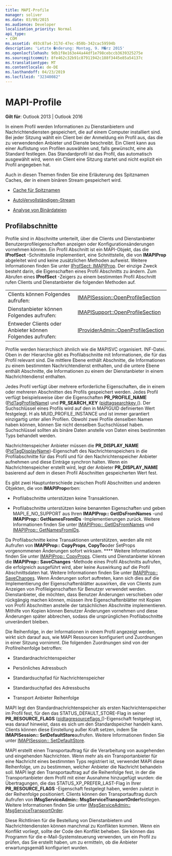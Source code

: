 ```yaml
---
title: MAPI-Profile
manager: soliver
ms.date: 03/09/2015
ms.audience: Developer
localization_priority: Normal
api_type:
- COM
ms.assetid: 493c87a4-317d-47ec-850b-342cac59594b
description: 'Letzte �nderung: Montag, 9. M�rz 2015'
ms.openlocfilehash: 9db1f8e163e44a44df1e798cebccb3639325275e
ms.sourcegitcommit: 8fe462c32b91c87911942c188f3445e85a54137c
ms.translationtype: MT
ms.contentlocale: de-DE
ms.lasthandoff: 04/23/2019
ms.locfileid: "32340082"
---
```

# <a name="mapi-profiles"></a>MAPI-Profile

  
  
**Gilt für**: Outlook 2013 | Outlook 2016 
  
In einem Profil werden Informationen zu Dienstanbietern und Nachrichtendiensten gespeichert, die auf einem Computer installiert sind. Bei jeder Sitzung wählt ein Client bei der Anmeldung ein Profil aus, das die zu verwendenden Anbieter und Dienste beschreibt. Ein Client kann aus einer Auflistung von Profilen auswählen und, falls gewünscht, eine als Standard festlegen. Das Standardprofil ist das Profil, das automatisch ausgewählt wird, wenn ein Client eine Sitzung startet und nicht explizit ein Profil angegeben hat.
  
Auch in diesen Themen finden Sie eine Erläuterung des Spitznamen Caches, der in einem binären Stream gespeichert wird.
  
- [Cache für Spitznamen](nickname-cache.md)
    
- [AutoVervollständigen-Stream](autocomplete-stream.md)
    
- [Analyse von Binärdateien](https://portalvhds6gyn3khqwmgzd.blob.core.windows.net/files/NK2/NK2WithBinaryExample.pdf)
    
## <a name="profile-sections"></a>Profilabschnitte

Profile sind in Abschnitte unterteilt, über die Clients und Dienstanbieter Benutzerprofileigenschaften anzeigen oder Konfigurationsänderungen vornehmen können. Ein Profil Abschnitt ist ein MAPI-Objekt, das die **IProfSect** -Schnittstelle implementiert, eine Schnittstelle, die von **IMAPIProp** abgeleitet wird und keine zusätzlichen Methoden aufweist. Weitere Informationen finden Sie unter [IProfSect: IMAPIProp](iprofsectimapiprop.md). Der einzige Zweck besteht darin, die Eigenschaften eines Profil Abschnitts zu ändern. Zum Abrufen eines **IProfSect** -Zeigers zu einem bestimmten Profil Abschnitt rufen Clients und Dienstanbieter die folgenden Methoden auf. 
  
|||
|:-----|:-----|
|Clients können Folgendes aufrufen:  <br/> |[IMAPISession::OpenProfileSection](imapisession-openprofilesection.md) <br/> |
|Dienstanbieter können Folgendes aufrufen:  <br/> |[IMAPISupport::OpenProfileSection](imapisupport-openprofilesection.md) <br/> |
|Entweder Clients oder Anbieter können Folgendes aufrufen:  <br/> |[IProviderAdmin::OpenProfileSection](iprovideradmin-openprofilesection.md) <br/> |
   
Profile werden hierarchisch ähnlich wie die MAPISVC organisiert. INF-Datei. Oben in der Hierarchie gibt es Profilabschnitte mit Informationen, die für das Profil relevant sind. Die mittlere Ebene enthält Abschnitte, die Informationen zu einem bestimmten Nachrichtendienst enthalten, und die untere Ebene enthält Abschnitte, die Informationen zu einem der Dienstanbieter in einem Nachrichtendienst enthalten. 
  
Jedes Profil verfügt über mehrere erforderliche Eigenschaften, die in einem oder mehreren Abschnitten des Profils gespeichert werden. Jedes Profil verfügt beispielsweise über die Eigenschaften **PR_PROFILE_NAME** ([PidTagProfileName](pidtagprofilename-canonical-property.md)) und **PR_SEARCH_KEY** ([pidtagsearchkey (](pidtagsearchkey-canonical-property.md)). Der Suchschlüssel eines Profils wird auf den in MAPIGUID definierten Wert festgelegt. H als MUID_PROFILE_INSTANCE und ist immer garantiert einzigartig unter allen Profilen. Obwohl zwei Profile denselben Namen haben können, können Sie nicht denselben Suchschlüssel haben. Suchschlüssel sollten als binäre Daten anstelle von Daten eines bestimmten Typs behandelt werden.
  
Nachrichtenspeicher Anbieter müssen die **PR_DISPLAY_NAME** ([PidTagDisplayName](pidtagdisplayname-canonical-property.md))-Eigenschaft des Nachrichtenspeichers in die Profilabschnitte für das Profil und für den Nachrichtenspeicher Anbieter aufnehmen und diese Einträge synchron halten. Wenn ein Nachrichtenspeicher erstellt wird, legt der Anbieter **PR_DISPLAY_NAME** basierend auf dem in diesen Profil Abschnitten gespeicherten Wert fest. 
  
Es gibt zwei Hauptunterschiede zwischen Profil Abschnitten und anderen Objekten, die von **IMAPIProp**erben: 
  
- Profilabschnitte unterstützen keine Transaktionen.
    
- Profilabschnitte unterstützen keine benannten Eigenschaften und geben MAPI_E_NO_SUPPORT aus Ihren **IMAPIProp:: GetIDsFromNames** -und **IMAPIProp:: GetNamesFromIDs** -Implementierungen zurück. Weitere Informationen finden Sie unter [IMAPIProp:: GetIDsFromNames](imapiprop-getidsfromnames.md) und [IMAPIProp:: GetNamesFromIDs](imapiprop-getnamesfromids.md).
    
Da Profilabschnitte keine Transaktionen unterstützen, werden alle mit Aufrufen von **IMAPIProp:: CopyProps**, **CopyTo**oder SetProps vorgenommenen Änderungen sofort wirksam. **** Weitere Informationen finden Sie unter [IMAPIProp:: CopyProps](imapiprop-copyprops.md). Clients und Dienstanbieter können die **IMAPIProp:: SaveChanges** -Methode eines Profil Abschnitts aufrufen, die erfolgreich ausgeführt wird, aber keine Auswirkung auf die Profil Abschnittsdaten hat. Weitere Informationen finden Sie unter [IMAPIProp:: SaveChanges](imapiprop-savechanges.md). Wenn Änderungen sofort auftreten, kann sich dies auf die Implementierung der Eigenschaftenblätter auswirken, die von Clients zum Anzeigen von Profileigenschaften für Benutzer verwendet werden. Dienstanbieter, die möchten, dass Benutzer Änderungen verschieben oder rückgängig machen können, müssen ihre Eigenschaftenblätter mit Kopien von Profil Abschnitten anstelle der tatsächlichen Abschnitte implementieren. Mithilfe von Kopien können Benutzer Änderungen vornehmen und diese Änderungen später abbrechen, sodass die ursprünglichen Profilabschnitte unverändert bleiben. 
  
Die Reihenfolge, in der Informationen in einem Profil angezeigt werden, wirkt sich darauf aus, wie MAPI Ressourcen konfiguriert und Zuordnungen in einer Sitzung vornimmt. Die folgenden Zuordnungen sind von der Profilreihenfolge betroffen:
  
- Standardnachrichtenspeicher
    
- Persönliches Adressbuch
    
- Standardsuchpfad für Nachrichtenspeicher
    
- Standardsuchpfad des Adressbuchs
    
- Transport Anbieter Reihenfolge
    
MAPI legt den Standardnachrichtenspeicher als ersten Nachrichtenspeicher im Profil fest, für den das STATUS_DEFAULT_STORE-Flag in seiner **PR_RESOURCE_FLAGS** ([pidtagresourceflags (](pidtagresourceflags-canonical-property.md))-Eigenschaft festgelegt ist, was darauf hinweist, dass es sich um den Standardspeicher handeln kann. Clients können diese Einstellung außer Kraft setzen, indem Sie **IMAPISession:: SetDefaultStore**aufrufen. Weitere Informationen finden Sie unter [IMAPISession:: SetDefaultStore](imapisession-setdefaultstore.md).
  
MAPI erstellt einen Transportauftrag für die Verarbeitung von ausgehenden und eingehenden Nachrichten. Wenn mehr als ein Transportanbieter für eine Nachricht eines bestimmten Typs registriert ist, verwendet MAPI diese Reihenfolge, um zu bestimmen, welcher Anbieter die Nachricht behandeln soll. MAPI legt den Transportauftrag auf die Reihenfolge fest, in der die Transportanbieter dem Profil mit einer Ausnahme hinzugefügt wurden: die Übertragungen, die das STATUS_XP_PREFER_LAST-Flag in Ihrer **PR_RESOURCE_FLAGS** -Eigenschaft festgelegt haben, werden zuletzt in der Reihenfolge positioniert. Clients können den Transportauftrag durch Aufrufen von **IMsgServiceAdmin:: MsgServiceTransportOrder**festlegen. Weitere Informationen finden Sie unter [IMsgServiceAdmin:: MsgServiceTransportOrder](imsgserviceadmin-msgservicetransportorder.md).
  
Diese Richtlinien für die Bestellung von Dienstanbietern und Nachrichtendiensten können manchmal zu Konflikten kommen. Wenn ein Konflikt vorliegt, sollte der Code den Konflikt beheben. Sie können das Programm für die e-Mail-Systemsteuerung verwenden, um ein Profil zu prüfen, das Sie erstellt haben, um zu ermitteln, ob die Anbieter erwartungsgemäß konfiguriert wurden.
  

